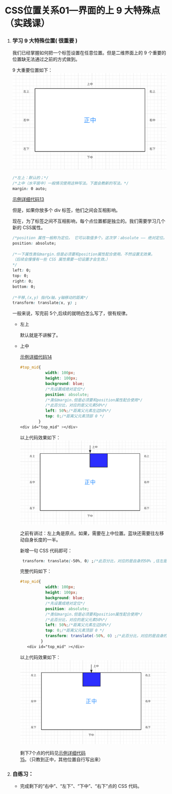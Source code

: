 # CSS位置关系01—界面的上 9 大特殊点（实践课）

1. ### 学习 9 大特殊位置( 很重要 )

   我们已经掌握如何把一个标签设置在任意位置。但是二维界面上的 9 个重要的位置缺无法通过之前的方式做到。

   9 大重要位置如下：
   ![](代码相关/imgs/location9.png)
   
   ```css
   /*左上：默认的；*/
   /*上中（水平居中）一般情况使用这种写法。下面会教新的写法。*/
   margin: 0 auto;
   ```
   
   [示例详细代码13](代码相关/demo13.html)
   
   但是，如果你放多个 div 标签，他们之间会互相影响。
   
   现在，为了标签之间不互相影响，每个点位置都是独立的。我们需要学习几个新的 CSS属性。
   
   ```css
   /*position 属性一般称为定位。 它可以取值多个。这次学：absolute —— 绝对定位。*/
   position: absolute;
   
   /*一下属性类似margin.但是必须要和position属性配合使用。不然设置无效果。
   （后续会慢慢有一些 CSS 属性需要一切设置才会生效。）
   */
   left: 0;
   top: 0;
   right: 0;
   bottom: 0;
   
   /*平移,(x,y) 指代x轴，y轴移动的距离*/
   transform: translate(x, y) ;
   ```
   
   一般来说，写完前 5个,后续的就明白怎么写了，很有规律。
   
   - 左上
   
     默认就是不讲解了。
   
   - 上中
   
     [示例详细代码14](代码相关/demo14.html)
   
     ```css
     #top_mid{
                width: 100px;
                height: 100px;
                background: blue;
                /*先设置成绝对定位*/
                position: absolute;
                /*类似margin.但是必须要和position属性配合使用*/
                /*此百分比，对应的是父元素50%*/
                left: 50%;/*距离父元素左边50%*/
                top: 0;/*距离父元素顶部 0 */
             }
     <div id="top_mid" ></div>
     ```
   
     以上代码效果如下：
     ![](代码相关/imgs/lt00.png)
     
     之前有讲过：左上角是原点。如果，需要在上中位置。蓝块还需要往左移动自身长度的一半。
     
     新增一句 CSS 代码即可：
     
     ```css
      transform: translate(-50%, 0) ;/*此百分比，对应的是自身的50% ,往左是负数*/
     ```
     
     完整代码如下：
     
     ```css
     #top_mid{
                width: 100px;
                height: 100px;
                background: blue;
                /*先设置成绝对定位*/
                position: absolute;
                /*类似margin.但是必须要和position属性配合使用*/
                /*此百分比，对应的是父元素50%*/
                left: 50%;/*距离父元素左边50%*/
                top: 0;/*距离父元素顶部 0 */
                transform: translate(-50%, 0) ;/*此百分比，对应的是自身的50%*/
              }
        <div id="top_mid" ></div>
     ```
     以上代码效果如下：
     ![](代码相关/imgs/lt01.png)
     
     剩下7个点的代码见[示例详细代码15](代码相关/demo15.html)。（只教到正中，其他位置自行写出来）
   
2. ### 自练习：

   - 完成剩下的“右中”、“左下”、“下中”、“右下”点的 CSS 代码。

